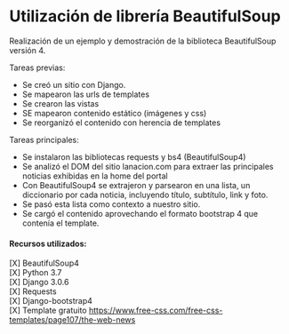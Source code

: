 # Utilización de librería BeautifulSoup

Realización de un ejemplo y demostración de la biblioteca BeautifulSoup versión 4.

Tareas previas:
- Se creó un sitio con Django.
- Se mapearon las urls de templates
- Se crearon las vistas
- SE mapearon contenido estático (imágenes y css)
- Se reorganizó el contenido con herencia de templates

Tareas principales:
- Se instalaron las bibliotecas requests y bs4 (BeautifulSoup4)
- Se analizó el DOM del sitio lanacion.com para extraer las principales noticias exhibidas en la home del portal
- Con BeautifulSoup4 se extrajeron y parsearon en una lista, un diccionario por cada noticia, incluyendo título, subtítulo, link y foto.
- Se pasó esta lista como contexto a nuestro sitio.
- Se cargó el contenido aprovechando el formato bootstrap 4 que contenía el template.


#### Recursos utilizados:

[X] BeautifulSoup4  
[X] Python 3.7   
[X] Django 3.0.6  
[X] Requests  
[X] Django-bootstrap4   
[X] Template gratuito https://www.free-css.com/free-css-templates/page107/the-web-news

